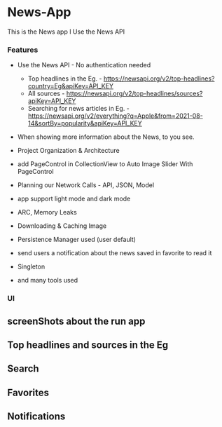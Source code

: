 # News-App
This is the News app I Use the News API 

### Features

- Use the News API - No authentication needed 
    - Top headlines in the Eg.            - https://newsapi.org/v2/top-headlines?country=Eg&apiKey=API_KEY
    - All sources                         - https://newsapi.org/v2/top-headlines/sources?apiKey=API_KEY
    - Searching for news articles in Eg.  - https://newsapi.org/v2/everything?q=Apple&from=2021-08-14&sortBy=popularity&apiKey=API_KEY
    

- When showing more information about the News, to you see.
- Project Organization & Architecture
- add PageControl in CollectionView to Auto Image Slider With PageControl
- Planning our Network Calls - API, JSON, Model
- app support light mode and dark mode
- ARC, Memory Leaks
- Downloading & Caching Image
- Persistence Manager used (user default)
- send users a notification about the news saved  in favorite to read it 
- Singleton
- and many tools used

### UI
## screenShots about the run app 

## Top headlines and sources  in the Eg



## Search


## Favorites 

## Notifications
